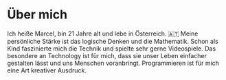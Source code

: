 # Über mich

Ich heiße Marcel, bin 21 Jahre alt und lebe in Österreich. 🇦🇹 
Meine persönliche Stärke ist das logische Denken und die Mathematik. 
Schon als Kind faszinierte mich die Technik und spielte sehr gerne Videospiele. Das besondere an Technology ist für mich, dass sie unser Leben einfacher gestalten lässt und uns Menschen voranbringt. 
Programmieren ist für mich eine Art kreativer Ausdruck. 




